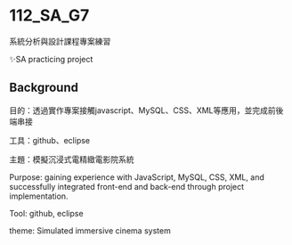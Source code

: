 # 112_SA_G7
系統分析與設計課程專案練習

✨SA practicing project

## Background
目的：透過實作專案接觸javascript、MySQL、CSS、XML等應用，並完成前後端串接

工具：github、eclipse

主題：模擬沉浸式電精緻電影院系統

Purpose: gaining experience with JavaScript, MySQL, CSS, XML, and successfully integrated front-end and back-end through project implementation.

Tool: github, eclipse

theme: Simulated immersive cinema system

